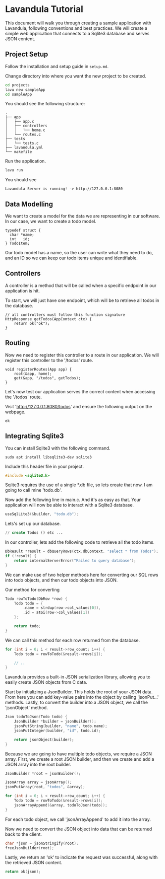 # Lavandula Tutorial

This document will walk you through creating a sample application with Lavandula, following conventions and best practices. We will create a simple web application that connects to a Sqlite3 database and serves JSON content.


## Project Setup

Follow the installation and setup guide in `setup.md`.

Change directory into where you want the new project to be created.

```bash
cd projects
lavu new sampleApp
cd sampleApp
```

You should see the following structure:

```
.
├── app
│   ├── app.c
│   ├── controllers
│   │   └── home.c
│   └── routes.c
├── tests
│   └── tests.c
├── lavandula.yml
└── makefile
```

Run the application.

```bash
lavu run
```

You should see

```
Lavandula Server is running! -> http://127.0.0.1:8080
```


## Data Modelling

We want to create a model for the data we are representing in our software. In our case, we want to create a todo model.

```
typedef struct {
  char *name;
  int   id;
} TodoItem;
```

Our todo model has a name, so the user can write what they need to do, and an ID so we can keep our todo items unique and identifiable.

## Controllers

A controller is a method that will be called when a specific endpoint in our application is hit.

To start, we will just have one endpoint, which will be to retrieve all todos in the database.

```
// all controllers must follow this function signature
HttpResponse getTodos(AppContext ctx) {
    return ok("ok");
}
```


## Routing

Now we need to register this controller to a route in our application. We will register this controller to the '/todos' route.

```
void registerRoutes(App app) {
    root(&app, home);
    get(&app, "/todos", getTodos);
}
```

Let's now test our application serves the correct content when accessing the '/todos' route.

Visit 'http://127.0.0.1:8080/todos' and ensure the following output on the webpage.

```
ok
```

## Integrating Sqlite3

You can install Sqlite3 with the following command.

```
sudo apt install libsqlite3-dev sqlite3
```

Include this header file in your project.

```c
#include <sqlite3.h>
```

Sqlite3 requires the use of a single *.db file, so lets create that now. I am going to call mine 'todo.db'.

Now add the following line in main.c. And it's as easy as that. Your application will now be able to interact with a Sqlite3 database.

```c
useSqlLite3(&builder, "todo.db");
```

Lets's set up our database.

```sql
// create Todos () etc ...
```


In our controller, lets add the following code to retrieve all the todo items.

```c
DbResult *result = dbQueryRows(ctx.dbContext, "select * from Todos");
if (!result) {
    return internalServerError("Failed to query database");
}
```

We can make use of two helper methods here for converting our SQL rows into todo objects, and then our todo objects into JSON.

Our method for converting 

```c
Todo rowToTodo(DbRow *row) {
    Todo todo = {
        .name = strdup(row->col_values[0]),
        .id = atoi(row->col_values[1])
    };

    return todo;
}
```

We can call this method for each row returned from the database.

```c
for (int i = 0; i < result->row_count; i++) {
    Todo todo = rowToTodo(&result->rows[i]);

    // ..
}
```

Lavandula provides a built-in JSON serialization library, allowing you to easily create JSON objects from C data.

Start by initializing a JsonBuilder. This holds the root of your JSON data. From here you can add key-value pairs into the object by calling 'jsonPut...' methods. Lastly, to convert the builder into a JSON object, we call the 'jsonObject' method.

```c
Json todoToJson(Todo todo) {
    JsonBuilder *builder = jsonBuilder();
    jsonPutString(builder, "name", todo.name);
    jsonPutInteger(builder, "id", todo.id);

    return jsonObject(builder);
}
```

Because we are going to have multiple todo objects, we require a JSON array. First, we create a root JSON builder, and then we create and add a JSON array into the root builder.

```c
JsonBuilder *root = jsonBuilder();

JsonArray array = jsonArray();
jsonPutArray(root, "todos", &array);

for (int i = 0; i < result->row_count; i++) {
    Todo todo = rowToTodo(&result->rows[i]);
    jsonArrayAppend(&array, todoToJson(todo));
}
```

For each todo object, we call 'jsonArrayAppend' to add it into the array.

Now we need to convert the JSON object into data that can be returned back to the client.

```c
char *json = jsonStringify(root);
freeJsonBuilder(root);
```

Lastly, we return an 'ok' to indicate the request was successful, along with the retrieved JSON content.

```c
return ok(json);
```